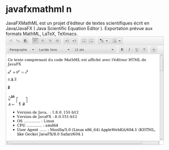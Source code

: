 # javafxmathml n
JavaFXMathML est un projet d’éditeur de textes scientifiques écrit en Java/JavaFX ( Java Scientific Equation Editor ).
Exportation prévue aux formats MathML, LaTeX, TeXmacs.
![Capture d'écran de JavaFXMathML](https://github.com/scientificware/javafxmathml/blob/master/images/screen_shoot_javafxmathml_201801021624.png)
